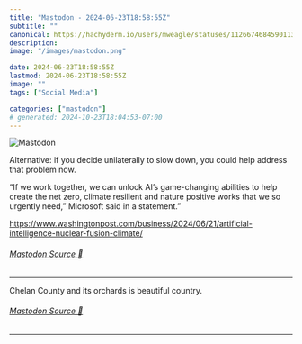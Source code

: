 ```yaml
---
title: "Mastodon - 2024-06-23T18:58:55Z"
subtitle: ""
canonical: https://hachyderm.io/users/mweagle/statuses/112667468459011361
description:
image: "/images/mastodon.png"

date: 2024-06-23T18:58:55Z
lastmod: 2024-06-23T18:58:55Z
image: ""
tags: ["Social Media"]

categories: ["mastodon"]
# generated: 2024-10-23T18:04:53-07:00
---
```

![Mastodon](/images/mastodon.png)

<p>Alternative: if you decide unilaterally to slow down, you could help address that problem now. </p><p>“If we work together, we can unlock AI’s game-changing abilities to help create the net zero, climate resilient and nature positive works that we so urgently need,” Microsoft said in a statement.”</p><p><a href="https://www.washingtonpost.com/business/2024/06/21/artificial-intelligence-nuclear-fusion-climate/" target="_blank" rel="nofollow noopener noreferrer" translate="no"><span class="invisible">https://www.</span><span class="ellipsis">washingtonpost.com/business/20</span><span class="invisible">24/06/21/artificial-intelligence-nuclear-fusion-climate/</span></a></p>


###### [Mastodon Source 🐘](https://hachyderm.io/@mweagle/112667468459011361)

___

<p>Chelan County and its orchards is beautiful country.</p>


###### [Mastodon Source 🐘](https://hachyderm.io/@mweagle/112667476181763793)

___
